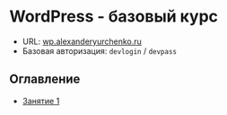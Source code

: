 # WordPress - базовый курс #

* URL: [wp.alexanderyurchenko.ru](https://wp.alexanderyurchenko.ru/)
* Базовая авторизация: `devlogin` / `devpass`

## Оглавление ##
* [Занятие 1](https://github.com/yaleksandr89/wp-l/blob/master/Lesson-1.md)